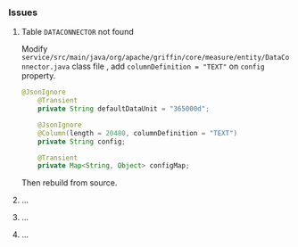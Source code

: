 ### Issues

1. Table `DATACONNECTOR` not found

   Modify `service/src/main/java/org/apache/griffin/core/measure/entity/DataConnector.java` class file ,  add `columnDefinition = "TEXT"` on `config` property.

   ```java
   @JsonIgnore
       @Transient
       private String defaultDataUnit = "365000d";
   
       @JsonIgnore
       @Column(length = 20480, columnDefinition = "TEXT")
       private String config;
   
       @Transient
       private Map<String, Object> configMap;
   ```

   Then rebuild from source.

   

2. ...

3. ...

4. ...